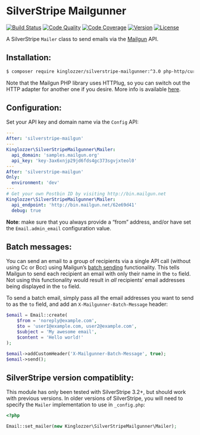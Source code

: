 # SilverStripe Mailgunner

[![Build Status](http://img.shields.io/travis/kinglozzer/silverstripe-mailgunner.svg?style=flat-square)](https://travis-ci.org/kinglozzer/silverstripe-mailgunner)
[![Code Quality](http://img.shields.io/scrutinizer/g/kinglozzer/silverstripe-mailgunner.svg?style=flat-square)](https://scrutinizer-ci.com/g/kinglozzer/silverstripe-mailgunner)
[![Code Coverage](http://img.shields.io/scrutinizer/coverage/g/kinglozzer/silverstripe-mailgunner.svg?style=flat-square)](https://scrutinizer-ci.com/g/kinglozzer/silverstripe-mailgunner)
[![Version](http://img.shields.io/packagist/v/kinglozzer/silverstripe-mailgunner.svg?style=flat-square)](https://packagist.org/packages/kinglozzer/silverstripe-mailgunner)
[![License](http://img.shields.io/packagist/l/kinglozzer/silverstripe-mailgunner.svg?style=flat-square)](LICENSE.md)

A SilverStripe `Mailer` class to send emails via the [Mailgun](https://www.mailgun.com/) API.

## Installation:

```bash
$ composer require kinglozzer/silverstripe-mailgunner:^3.0 php-http/curl-client guzzlehttp/psr7
```

Note that the Mailgun PHP library uses HTTPlug, so you can switch out the HTTP adapter for another one if you desire. More info is available [here](http://docs.php-http.org/en/latest/httplug/users.html).

## Configuration:

Set your API key and domain name via the `Config` API:

```yml
---
After: 'silverstripe-mailgun'
---
Kinglozzer\SilverStripeMailgunner\Mailer:
  api_domain: 'samples.mailgun.org'
  api_key: 'key-3ax6xnjp29jd6fds4gc373sgvjxteol0'
---
After: 'silverstripe-mailgun'
Only:
  environment: 'dev'
---
# Get your own Postbin ID by visiting http://bin.mailgun.net
Kinglozzer\SilverStripeMailgunner\Mailer:
  api_endpoint: 'http://bin.mailgun.net/62e69d41'
  debug: true
```

**Note**: make sure that you always provide a “from” address, and/or have set the `Email.admin_email` configuration value.

## Batch messages:

You can send an email to a group of recipients via a single API call (without using Cc or Bcc) using Mailgun’s [batch sending](https://documentation.mailgun.com/user_manual.html#batch-sending) functionality. This tells Mailgun to send each recipient an email with only their name in the `to` field. Not using this functionality would result in _all_ recipients’ email addresses being displayed in the `to` field.

To send a batch email, simply pass all the email addresses you want to send to as the `to` field, and add an `X-Mailgunner-Batch-Message` header:

```php
$email = Email::create(
	$from = 'noreply@example.com',
	$to = 'user1@example.com, user2@example.com',
	$subject = 'My awesome email',
	$content = 'Hello world!'
);

$email->addCustomHeader('X-Mailgunner-Batch-Message', true);
$email->send();
```

## SilverStripe version compatiblity:

This module has only been tested with SilverStripe 3.2+, but should work with previous versions. In older versions of SilverStripe, you will need to specify the `Mailer` implementation to use in `_config.php`:

```php
<?php

Email::set_mailer(new Kinglozzer\SilverStripeMailgunner\Mailer);
```
